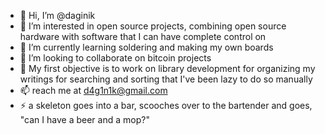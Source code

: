 - 👋 Hi, I’m @daginik
- 👀 I’m interested in open source projects, combining open source hardware with software that I can have complete control on
- 🌱 I’m currently learning soldering and making my own boards
- 💞️ I’m looking to collaborate on bitcoin projects
- 👀 My first objective is to work on library development for organizing my writings for searching and sorting that I've been lazy to do so manually
- 📫 reach me at d4g1n1k@gmail.com
- ⚡ a skeleton goes into a bar, scooches over to the bartender and goes, "can I have a beer and a mop?"

<!---
daginik/daginik is a ✨ special ✨ repository because its `README.md` (this file) appears on your GitHub profile.
You can click the Preview link to take a look at your changes.
--->
